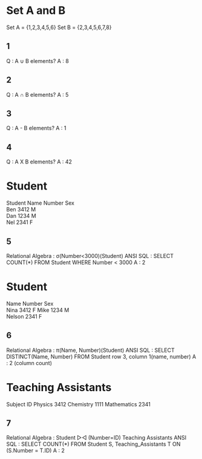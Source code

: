 # Set A and B

Set A = {1,2,3,4,5,6}
Set B = {2,3,4,5,6,7,8}

## 1

Q : A ∪ B elements?
A : 8

## 2

Q : A ∩ B elements?
A : 5

## 3 

Q : A - B elements?
A : 1

## 4

Q : A X B elements?
A : 42


# Student

Student Name    Number  Sex  
Ben             3412    M  
Dan             1234    M  
Nel             2341    F  

## 5

Relational Algebra : σ(Number<3000)(Student)
ANSI SQL : SELECT COUNT(*) FROM Student WHERE Number < 3000
A : 2

# Student

Name                Number  Sex  
Nina                3412    F 
Mike                1234    M  
Nelson              2341    F  

## 6

Relational Algebra : π(Name, Number)(Student)
ANSI SQL : SELECT DISTINCT(Name, Number) FROM Student
row 3, column 1(name, number)
A : 2 (column count)

# Teaching Assistants

Subject     ID
Physics     3412
Chemistry   1111
Mathematics 2341  

## 7 

Relational Algebra : Student ▷◁ (Number=ID) Teaching Assistants
ANSI SQL : SELECT COUNT(*) FROM Student S, Teaching_Assistants T ON (S.Number = T.ID)
A : 2


